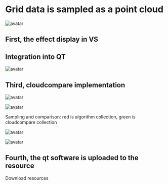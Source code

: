 #  Grid data is sampled as a point cloud 

 ![avatar]( daf36cd3f8144aa983de23bfe859711d.gif) 

##  First, the effect display in VS 

##  Integration into QT 

 ![avatar]( fba4df48915d41618f1a3710a761fea6.gif) 

##  Third, cloudcompare implementation 

 ![avatar]( 57c65ac4f77f46368edbdf2af37700e1.png) 

 ![avatar]( e5c06174ad234a4a8a4853224db65866.png) 

 Sampling and comparison: red is algorithm collection, green is cloudcompare collection  

 ![avatar]( 732f81d27d4147c8b6d2b3373da711c8.png) 

 ![avatar]( c7b8c545ee0c48da8ab97df2a9cc06a1.png) 

##  Fourth, the qt software is uploaded to the resource 

 Download resources 

